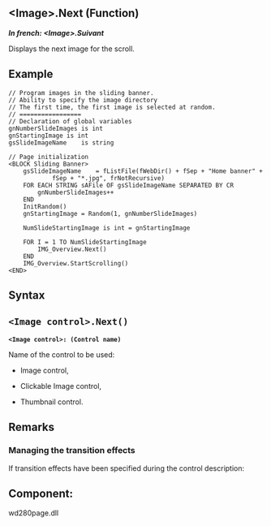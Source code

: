 


## &lt;Image&gt;.Next (Function)

***In french: &lt;Image&gt;.Suivant***



<a name="XUse"></a>
<a name="Use"></a>
<a name="description"></a>
Displays the next image for the scroll.
<a name="Example1"></a>
<a name="sample_code"></a>

## Example


```wl
// Program images in the sliding banner.
// Ability to specify the image directory
// The first time, the first image is selected at random.
// =================
// Declaration of global variables
gnNumberSlideImages is int
gnStartingImage is int
gsSlideImageName	is string

// Page initialization
<BLOCK Sliding Banner>
	gsSlideImageName	= fListFile(fWebDir() + fSep + "Home banner" + 
			fSep + "*.jpg", frNotRecursive)
	FOR EACH STRING sAFile OF gsSlideImageName SEPARATED BY CR	
		gnNumberSlideImages++
	END
	InitRandom()
	gnStartingImage = Random(1, gnNumberSlideImages)
	
	NumSlideStartingImage is int = gnStartingImage
	
	FOR I = 1 TO NumSlideStartingImage
		IMG_Overview.Next()
	END
	IMG_Overview.StartScrolling()
<END>
```

<a name="XSYNTAX"></a>

## Syntax
<a name="SYNTAX1"></a>

`<Image control>.Next()`
---

**`<Image control>: (Control name)`**

Name of the control to be used: 

- Image control, 

- Clickable Image control, 

- Thumbnail control.






<a name="NOTE0"></a>
<a name="NOTE0_1"></a>

## Remarks


### Managing the transition effects
<a name="managing_the_transition_effects_ELTPARAGRAPHE000171"></a>

If transition effects have been specified during the control description: 




<a name="XComponent"></a>

## Component:
wd280page.dll
